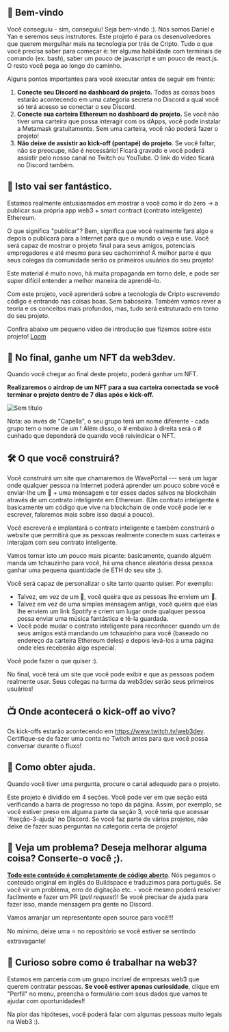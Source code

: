 👋 Bem-vindo
----------------------------------

Você conseguiu - sim, conseguiu! Seja bem-vindo :). Nós somos Daniel e Yan e seremos seus instrutores. Este projeto é para os desenvolvedores que querem mergulhar mais na tecnologia por trás de Cripto. Tudo o que você precisa saber para começar é: ter alguma habilidade com terminais de comando (ex. bash), saber um pouco de javascript e um pouco de react.js. O resto você pega ao longo do caminho.

Alguns pontos importantes para você executar antes de seguir em frente:

1. **Conecte seu Discord no dashboard do projeto.** Todas as coisas boas estarão acontecendo em uma categoria secreta no Discord a qual você só terá acesso se conectar o seu Discord.
2. **Conecte sua carteira Ethereum no dashboard do projeto.** Se você não tiver uma carteira que possa interagir com os dApps, você pode instalar a Metamask gratuitamente. Sem uma carteira, você não poderá fazer o projeto!
3. **Não deixe de assistir ao kick-off (pontapé) do projeto**. Se você faltar, não se preocupe, não é necessário! Ficará gravado e você poderá assistir pelo nosso canal no Twitch ou YouTube. O link do vídeo ficará no Discord também.

🚀 Isto vai ser fantástico.
----------------------------------

Estamos realmente entusiasmados em mostrar a você como ir do zero -> a publicar sua própria app web3 + smart contract (contrato inteligente) Ethereum.

O que significa "publicar"? Bem, significa que você realmente fará algo e depois o publicará para a Internet para que o mundo o veja e use. Você será capaz de mostrar o projeto final para seus amigos, potenciais empregadores e até mesmo para seu cachorrinho! A melhor parte é que seus colegas da comunidade serão os primeiros usuários do seu projeto!

Este material é muito novo, há muita propaganda em torno dele, e pode ser super difícil entender a melhor maneira de aprendê-lo.

Com este projeto, você aprenderá sobre a tecnologia de Cripto escrevendo código e entrando nas coisas boas. Sem baboseira. Também vamos rever a teoria e os conceitos mais profundos, mas, tudo será estruturado em torno do seu projeto.

Confira abaixo um pequeno vídeo de introdução que fizemos sobre este projeto!
[Loom](https://www.loom.com/share/40af551800c4425695f47ed08afd931e)

👀 No final, ganhe um NFT da web3dev.
-------------------

Quando você chegar ao final deste projeto, poderá ganhar um NFT.

**Realizaremos o airdrop de um NFT para a sua carteira conectada se você terminar o projeto dentro de 7 dias após o kick-off.**

![Sem título](https://i.imgur.com/HlRJTTf.png)

Nota: ao invés de "Capella", o seu grupo terá um nome diferente - cada grupo tem o nome de um ! Além disso, o # embaixo à direita será o # cunhado que dependerá de quando você reivindicar o NFT.


🛠 O que você construirá?
-----------------------------

Você construirá um site que chamaremos de WavePortal --- será um lugar onde qualquer pessoa na Internet poderá aprender um pouco sobre você e enviar-lhe um 👋 + uma mensagem e ter esses dados salvos na blockchain através de um contrato inteligente em Ethereum. (Um contrato inteligente é basicamente um código que vive na blockchain de onde você pode ler e escrever, falaremos mais sobre isso daqui a pouco).

Você escreverá e implantará o contrato inteligente e também construirá o website que permitirá que as pessoas realmente conectem suas carteiras e interajam com seu contrato inteligente.

Vamos tornar isto um pouco mais picante: basicamente, quando alguém manda um tchauzinho para você, há uma chance aleatória dessa pessoa ganhar uma pequena quantidade de ETH do seu site :).

Você será capaz de personalizar o site tanto quanto quiser. Por exemplo:
- Talvez, em vez de um 👋, você queira que as pessoas lhe enviem um 💩.
- Talvez em vez de uma simples mensagem antiga, você queira que elas lhe enviem um link Spotify e criem um lugar onde qualquer pessoa possa enviar uma música fantástica e tê-la guardada.
- Você pode mudar o contrato inteligente para reconhecer quando um de seus amigos está mandando um tchauzinho para você (baseado no endereço da carteira Ethereum deles) e depois levá-los a uma página onde eles receberão algo especial.

Você pode fazer o que quiser :).

No final, você terá um site que você pode exibir e que as pessoas podem realmente usar. Seus colegas na turma da web3dev serão seus primeiros usuários!


📺 Onde acontecerá o kick-off ao vivo?
---------------------------------------

Os kick-offs estarão acontecendo em <https://www.twitch.tv/web3dev>. Certifique-se de fazer uma conta no Twitch antes para que você possa conversar durante o fluxo!


🤚 Como obter ajuda.
---------------------------------------

Quando você tiver uma pergunta, procure o canal adequado para o projeto.

Este projeto é dividido em 4 seções. Você pode ver em que seção está verificando a barra de progresso no topo da página. Assim, por exemplo, se você estiver preso em alguma parte da seção 3, você teria que acessar `#seção-3-ajuda' no Discord. Se você faz parte de vários projetos, não deixe de fazer suas perguntas na categoria certa de projeto!


🤘 Veja um problema? Deseja melhorar alguma coisa? Conserte-o você ;).
---------------------------------------

**[Todo este conteúdo é completamente de código aberto](https://github.com/w3b3d3v/buildspace-projects)**. Nós pegamos o conteúdo original em inglês do Buildspace e traduzimos para português. Se você vir um problema, erro de digitação etc. - você mesmo poderá resolver facilmente e fazer um PR (_pull request_)! Se você precisar de ajuda para fazer isso, mande mensagem pra gente no Discord. 

Vamos arranjar um representante open source para você!!!

No mínimo, deixe uma ⭐ no repositório se você estiver se sentindo extravagante!


🚨 Curioso sobre como é trabalhar na web3?
-------------------

Estamos em parceria com um grupo incrível de empresas web3 que querem contratar pessoas. **Se você estiver apenas curiosidade**, clique em "Perfil" no menu, preencha o formulário com seus dados que vamos te ajudar com oportunidades!!

Na pior das hipóteses, você poderá falar com algumas pessoas muito legais na Web3 :).